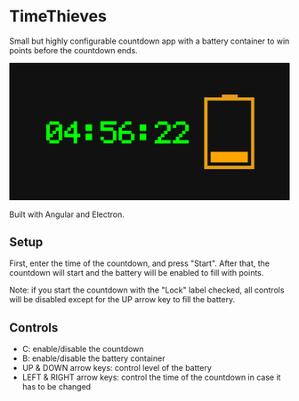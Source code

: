 # TimeThieves

Small but highly configurable countdown app with a battery container to win points before the countdown ends.

![alt text](https://github.com/guillemcordoba/TimeThieves/raw/master/src/assets/screenshot.png "Screenshot")

Built with Angular and Electron.

## Setup

First, enter the time of the countdown, and press "Start". After that, the countdown will start and
the battery will be enabled to fill with points.

Note: if you start the countdown with the "Lock" label checked, all controls will be disabled except for the UP arrow key to fill the battery.

## Controls

* C: enable/disable the countdown
* B: enable/disable the battery container
* UP & DOWN arrow keys: control level of the battery
* LEFT & RIGHT arrow keys: control the time of the countdown in case it has to be changed